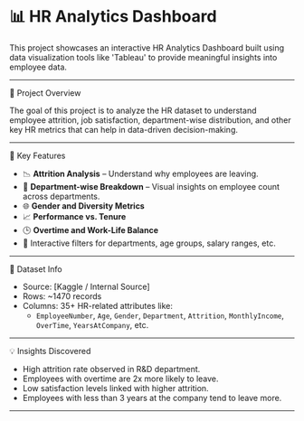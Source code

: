# 📊 HR Analytics Dashboard

This project showcases an interactive HR Analytics Dashboard built using data visualization tools like 'Tableau' to provide meaningful insights into employee data.

----------------------------------------------------------------------------------------

 📁 Project Overview

The goal of this project is to analyze the HR dataset to understand employee attrition, job satisfaction, department-wise distribution, and other key HR metrics that can help in data-driven decision-making.

------------------------------------------------------------------------------------------

📌 Key Features

- 📉 **Attrition Analysis** – Understand why employees are leaving.
- 🏢 **Department-wise Breakdown** – Visual insights on employee count across departments.
- 🌐 **Gender and Diversity Metrics**
- 📈 **Performance vs. Tenure**
- 🕒 **Overtime and Work-Life Balance**
- 🧠 Interactive filters for departments, age groups, salary ranges, etc.

---------------------------------------------------------------------------------------------

 📂 Dataset Info

- Source: [Kaggle / Internal Source]
- Rows: ~1470 records
- Columns: 35+ HR-related attributes like:
  - `EmployeeNumber`, `Age`, `Gender`, `Department`, `Attrition`, `MonthlyIncome`, `OverTime`, `YearsAtCompany`, etc.

-----------------------------------------------------------------------------------------------

💡 Insights Discovered

- High attrition rate observed in R&D department.
- Employees with overtime are 2x more likely to leave.
- Low satisfaction levels linked with higher attrition.
- Employees with less than 3 years at the company tend to leave more.

-------------------------------------------------------------------------------------------------




